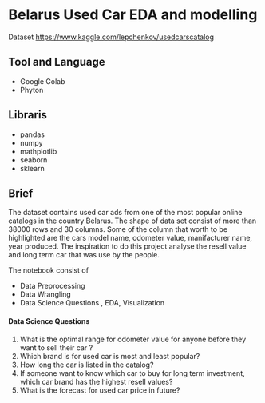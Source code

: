 # Belarus Used Car EDA and modelling

Dataset https://www.kaggle.com/lepchenkov/usedcarscatalog

## Tool and Language
* Google Colab
* Phyton

## Libraris
* pandas
* numpy
* mathplotlib
* seaborn
* sklearn

## Brief
The dataset contains used car ads from one of the most popular online catalogs in the country Belarus. The shape of data set consist of more than 38000 rows and 30 columns. Some of the column that worth to be highlighted are the cars model name, odometer value, manifacturer name, year produced. The inspiration to do this project analyse the resell value and long term car that was use by the people.

The notebook consist of
* Data Preprocessing
* Data Wrangling
* Data Science Questions , EDA, Visualization

#### Data Science Questions

1. What is the optimal range for odometer value for anyone before they want to sell their car ?
2. Which brand is for used car is most and least popular?
3. How long the car is listed in the catalog?
4. If someone want to know which car to buy for long term investment, which car brand has the highest resell values?
5. What is the forecast for used car price in future?

